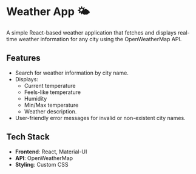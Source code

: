# Weather App 🌤️

A simple React-based weather application that fetches and displays real-time weather information for any city using the OpenWeatherMap API.

## Features
- Search for weather information by city name.
- Displays:
  - Current temperature
  - Feels-like temperature
  - Humidity
  - Min/Max temperature
  - Weather description.
- User-friendly error messages for invalid or non-existent city names.

## Tech Stack
- **Frontend**: React, Material-UI
- **API**: OpenWeatherMap
- **Styling**: Custom CSS
